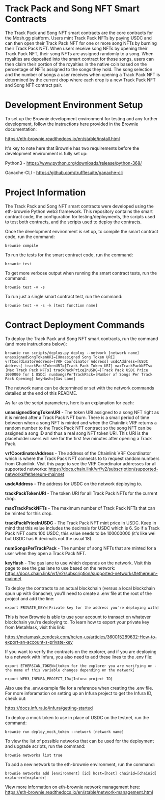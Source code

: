 # Track Pack and Song NFT Smart Contracts

The Track Pack and Song NFT smart contracts are the core contracts for the Mosh.gg platform. Users mint Track Pack NFTs by paying USDC and can
then open their Track Pack NFT for one or more song NFTs by burning their Track Pack NFT. When users receive song NFTs by opening their Track Pack
NFT, their song NFTs are assigned randomly to a song. When royalties are deposited into the smart contract for those songs, users can then claim
their portion of the royalties in the native coin based on the percentage of NFTs assigned to the songs they hold. The song selection and the number
of songs a user receives when opening a Track Pack NFT is determined by the current drop where each drop is a new Track Pack NFT and Song NFT contract pair.

# Development Environment Setup

To set up the Brownie development environment for testing and any further development, follow the instructions here provided in the Brownie documentation:

https://eth-brownie.readthedocs.io/en/stable/install.html

It's key to note here that Brownie has two requirements before the development environment is fully set up:

Python3 - https://www.python.org/downloads/release/python-368/

Ganache-CLI - https://github.com/trufflesuite/ganache-cli

# Project Information

The Track Pack and Song NFT smart contracts were developed using the eth-brownie Python web3 framework. This repository contains the smart contract code, the
configuration for testing/deployments, the scripts used to test both contracts, and the scripts used to deploy the contracts.

Once the development environment is set up, to compile the smart contract code, run the command:

``brownie compile``

To run the tests for the smart contract code, run the command:

``brownie test``

To get more verbose output when running the smart contract tests, run the command:

``brownie test -v -s``

To run just a single smart contract test, run the command:

``brownie test -v -s -k [test function name]``

# Contract Deployment Commands

To deploy the Track Pack and Song NFT smart contracts, run the command (and more instructions below):

``brownie run scripts/deploy.py deploy --network [network name] unassignedSongTokenURI=[Unassigned Song Token URI] vrfCoordinatorAddress=[VRF Coordinator Address] usdcAddress=[USDC Address] trackPackTokenURI=[Track Pack Token URI] maxTrackPackNFTs=[Max Track Pack NFTs] trackPackPriceInUSDC=[Track Pack USDC Price 1000000 for 1 USDC] numSongsPerTrackPack=[Number of Songs Per Track Pack Opening] keyHash=[Gas Lane]``

The network name can be determined or set with the network commands detailed at the end of this README. 

As far as the script parameters, here is an explanation for each:

**unassignedSongTokenURI** - The token URI assigned to a song NFT right as it is minted after a Track Pack NFT burn. There is a small period of time between
when a song NFT is minted and when the Chainlink VRF returns a random number to the Track Pack NFT contract so the song NFT can be assigned a song ID
and thus a real song NFT token URI. This URI is the placeholder users will see for the first few minutes after opening a Track Pack.

**vrfCoordinatorAddress** - The address of the Chainlink VRF Coordinator which is where the Track Pack NFT connects to to request random numbers from Chainlink.
Visit this page to see the VRF Coordinator addresses for all supported networks: https://docs.chain.link/vrf/v2/subscription/supported-networks#ethereum-mainnet

**usdcAddress** - The address for USDC on the network deploying to.

**trackPackTokenURI** - The token URI for all Track Pack NFTs for the current drop.

**maxTrackPackNFTs** - The maximum number of Track Pack NFTs that can be minted for this drop.

**trackPackPriceInUSDC** - The Track Pack NFT mint price in USDC. Keep in mind that this value includes the decimals for USDC which is 6. So if
a Track Pack NFT costs 100 USDC, this value needs to be 100000000 (it's like wei but USDC has 6 decimals not the usual 18).

**numSongsPerTrackPack** - The number of song NFTs that are minted for a user when they open a Track Pack NFT.

**keyHash** - The gas lane to use which depends on the network.
Visit this page to see the gas lane to use based on the network: https://docs.chain.link/vrf/v2/subscription/supported-networks#ethereum-mainnet

To deploy the contracts to an actual blockchain (versus a local blockchain spun up with Ganache), you'll need to create a .env file at the root of the project and add the line:

``export PRIVATE_KEY=[Private key for the address you're deploying with]``

This is how Brownie is able to use your account to transact on whatever blockchain you're deploying to. To learn how to export your private key from MetaMask, visit this link:

https://metamask.zendesk.com/hc/en-us/articles/360015289632-How-to-export-an-account-s-private-key

If you want to verify the contracts on the explorer, and if you are deploying to a network with Infura, you also need to add these lines to the .env file:

``export ETHERSCAN_TOKEN=[token for the explorer you are verifying on - the name of this variable changes depending on the network]``

``export WEB3_INFURA_PROJECT_ID=[Infura project ID]``

Also use the .env.example file for a reference when creating the .env file. For more inforamation on setting up an Infura project to get the Infura ID, check out:

https://docs.infura.io/infura/getting-started

To deploy a mock token to use in place of USDC on the testnet, run the command:

``brownie run deploy_mock_token --network [network name]``

To view the list of possible networks that can be used for the deployment and upgrade scripts, run the command:

``brownie networks list true``

To add a new network to the eth-brownie environment, run the command:

``brownie networks add [environment] [id] host=[host] chainid=[chainid] explorer=[explorer]``

View more information on eth-brownie network management here:
https://eth-brownie.readthedocs.io/en/stable/network-management.html
